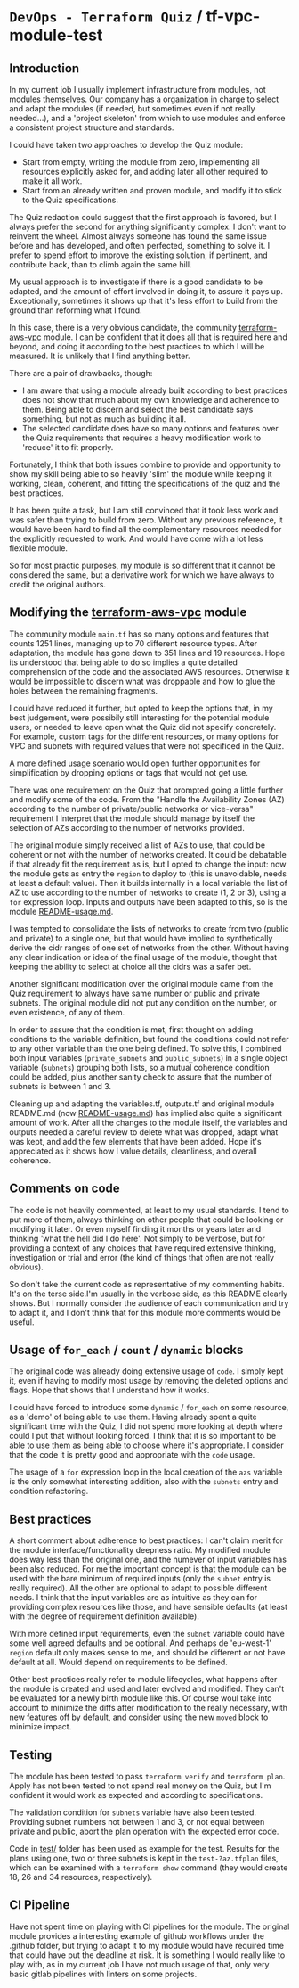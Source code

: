 # `DevOps - Terraform Quiz` / tf-vpc-module-test 
## Introduction

In my current job I usually implement infrastructure from modules, not modules themselves. Our company has a organization in charge to select and adapt the modules (if needed, but sometimes even if not really needed...), and a 'project skeleton' from which to use modules and enforce a consistent project structure and standards.

I could have taken two approaches to develop the Quiz module:
* Start from empty, writing the module from zero, implementing all resources explicitly asked for, and adding later all other required to make it all work.
* Start from an already written and proven module, and modify it to stick to the Quiz specifications.

The Quiz redaction could suggest that the first approach is favored, but I always prefer the second for anything significantly complex. I don't want to reinvent the wheel. Almost always someone has found the same issue before and has developed, and often perfected, something to solve it. I prefer to spend effort to improve the existing solution, if pertinent, and contribute back, than to climb again the same hill.

My usual approach is to investigate if there is a good candidate to be adapted, and the amount of effort involved in doing it, to assure it pays up. Exceptionally, sometimes it shows up that it's less effort to build from the ground than reforming what I found.

In this case, there is a very obvious candidate, the community [terraform-aws-vpc](https://github.com/terraform-aws-modules/terraform-aws-vpc/tree/master/examples) module. I can be confident that it does all that is required here and beyond, and doing it according to the best practices to which I will be measured. It is unlikely that I find anything better.

There are a pair of drawbacks, though:
* I am aware that using a module already built according to best practices does not show that much about my own knowledge and adherence to them. Being able to discern and select the best candidate says something, but not as much as building it all.
* The selected candidate does have so many options and features over the Quiz requirements that requires a heavy modification work to 'reduce' it to fit properly.

Fortunately, I think that both issues combine to provide and opportunity to show my skill being able to so heavily 'slim' the module while keeping it working, clean, coherent, and fitting the specifications of the quiz and the best practices.

It has been quite a task, but I am still convinced that it took less work and was safer than trying to build from zero. Without any previous reference, it would have been hard to find all the complementary resources needed for the explicitly requested to work. And would have come with a lot less flexible module.

So for most practic purposes, my module is so different that it cannot be considered the same, but a derivative work for which we have always to credit the original authors.

## Modifying the [terraform-aws-vpc](https://github.com/terraform-aws-modules/terraform-aws-vpc/tree/master/examples) module

The community module `main.tf` has so many options and features that counts 1251 lines, managing up to 70 different resource types. After adaptation, the module has gone down to 351 lines and 19 resources. Hope its understood that being able to do so implies a quite detailed comprehension of the code and the associated AWS resources. Otherwise it would be impossible to discern what was droppable and how to glue the holes between the remaining fragments.

I could have reduced it further, but opted to keep the options that, in my best judgement, were possibily still interesting for the potential module users, or needed to leave open what the Quiz did not specify concretely. For example, custom tags for the different resources, or many options for VPC and subnets with required values that were not specificed in the Quiz.

A more defined usage scenario would open further opportunities for simplification by dropping options or tags that would not get use.

There was one requirement on the Quiz that prompted going a little further and modify some of the code. From the "Handle the Availability Zones (AZ) according to the number of private/public
networks or vice-versa" requirement I interpret that the module should manage by itself the selection of AZs according to the number of networks provided.

The original module simply received a list of AZs to use, that could be coherent or not with the number of networks created. It could be debatable if that already fit the requirement as is, but I opted to change the input: now the module gets as entry the `region` to deploy to (this is unavoidable, needs at least a default value). Then it builds internally in a local variable the list of AZ to use according to the number of networks to create (1, 2 or 3), using a `for` expression loop. Inputs and outputs have been adapted to this, so is the module [README-usage.md](README-usage.md).

I was tempted to consolidate the lists of networks to create from two (public and private) to a single one, but that would have implied to synthetically derive the cidr ranges of one set of networks from the other. Without having any clear indication or idea of the final usage of the module, thought that keeping the ability to select at choice all the cidrs was a safer bet.

Another significant modification over the original module came from the Quiz requirement to always have same number or public and private subnets. The original module did not put any condition on the number, or even existence, of any of them.

In order to assure that the condition is met, first thought on adding conditions to the variable definition, but found the conditions could not refer to any other variable than the one being defined. To solve this, I combined both input variables (`private_subnets` and `public_subnets`) in a single object variable (`subnets`) grouping both lists, so a mutual coherence condition could be added, plus another sanity check to assure that the number of subnets is between 1 and 3.

Cleaning up and adapting the variables.tf, outputs.tf and original module README.md (now [README-usage.md](README-usage.md)) has implied also quite a significant amount of work. After all the changes to the module itself, the variables and outputs needed a careful review to delete what was dropped, adapt what was kept, and add the few elements that have been added. Hope it's appreciated as it shows how I value details, cleanliness, and overall coherence.

## Comments on code

The code is not heavily commented, at least to my usual standards. I tend to put more of them, always thinking on other people that could be looking or modifying it later. Or even myself finding it months or years later and thinking 'what the hell did I do here'. Not simply to be verbose, but for providing a context of any choices that have required extensive thinking, investigation or trial and error (the kind of things that often are not really obvious).

So don't take the current code as representative of my commenting habits. It's on the terse side.I'm usually in the verbose side, as this README clearly shows. But I normally consider the audience of each communication and try to adapt it, and I don't think that for this module more comments would be useful.

## Usage of `for_each` / `count` / `dynamic` blocks

The original code was already doing extensive usage of `code`. I simply kept it, even if having to modify most usage by removing the deleted options and flags. Hope that shows that I understand how it works.

I could have forced to introduce some `dynamic` / `for_each` on some resource, as a 'demo' of being able to use them. Having already spent a quite significant time with the Quiz, I did not spend more looking at depth where could I put that without looking forced. I think that it is so important to be able to use them as being able to choose where it's appropriate. I consider that the code it is pretty good and appropriate with the `code` usage.

The usage of a `for` expression loop in the local creation of the `azs` variable is the only somewhat interesting addition, also with the `subnets` entry and condition refactoring.
## Best practices

A short comment about adherence to best practices: I can't claim merit for the module interface/functionality deepness ratio. My modified module does way less than the original one, and the numever of input variables has been also reduced. For me the important concept is that the module can be used with the bare minimum of required inputs (only the `subnet` entry is really required). All the other are optional to adapt to possible different needs. I think that the input variables are as intuitive as they can for providing complex resources like those, and have sensible defaults (at least with the degree of requirement definition available).

With more defined input requirements, even the `subnet` variable could have some well agreed defaults and be optional. And perhaps de 'eu-west-1' `region` default only makes sense to me, and should be different or not have default at all. Would depend on requirements to be defined.

Other best practices really refer to module lifecycles, what happens after the module is created and used and later evolved and modified. They can't be evaluated for a newly birth module like this. Of course woul take into account to minimize the diffs after modification to the really necessary, with new features off by default, and consider using the new `moved` block to minimize impact.
## Testing
The module has been tested to pass `terraform verify` and `terraform plan`. Apply has not been tested to not spend real money on the Quiz, but I'm confident it would work as expected and according to specifications.

The validation condition for `subnets` variable have also been tested. Providing subnet numbers not between 1 and 3, or not equal between private and public, abort the plan operation with the expected error code.

Code in [test/](test) folder has been used as example for the test. Results for the plans using one, two or three subnets is kept in the `test-?az.tfplan` files, which can be examined with a `terraform show` command (they would create 18, 26 and 34 resources, respectively).

## CI Pipeline
Have not spent time on playing with CI pipelines for the module. The original module provides a interesting example of github workflows under the .github folder, but trying to adapt it to my module would have required time that could have put the deadline at risk. It is something I would really like to play with, as in my current job I have not much usage of that, only very basic gitlab pipelines with linters on some projects.